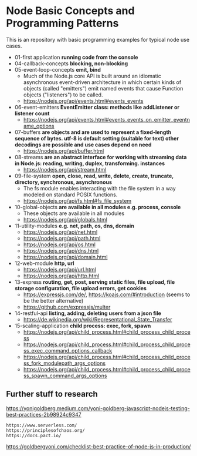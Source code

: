 # Node Basic Concepts and Programming Patterns

This is an repository with basic programming examples for typical node use cases.

- 01-first application **running code from the console**
- 04-callback-concepts **blocking, non-blocking**
- 05-event-loop-concepts **emit, bind**
	- Much of the Node.js core API is built around an idiomatic asynchronous event-driven architecture in which certain kinds of objects (called "emitters") emit named events that cause Function objects ("listeners") to be called.
	- https://nodejs.org/api/events.html#events_events
- 06-event-emitters **EventEmitter class: methods like addListener or listener count**
	- https://nodejs.org/api/events.html#events_events_on_emitter_eventname_options
- 07-buffers **are objects and are used to represent a fixed-length sequence of bytes. utf-8 is default setting (suitable for text) other decodings are possible and use cases depend on need**
	- https://nodejs.org/api/buffer.html
- 08-streams **are an abstract interface for working with streaming data in Node.js: reading, writing, duplex, transforming. instances**
	- https://nodejs.org/api/stream.html
- 09-file-system **open, close, read, write, delete, create, truncate, directory, synchronous, asynchronous**
	- The fs module enables interacting with the file system in a way modeled on standard POSIX functions.
	- https://nodejs.org/api/fs.html#fs_file_system
- 10-global-objects **are available in all modules e.g. process, console**
	- These objects are available in all modules
	- https://nodejs.org/api/globals.html
- 11-utility-modules **e.g. net, path, os, dns, domain**
	- https://nodejs.org/api/net.html
	- https://nodejs.org/api/path.html
	- https://nodejs.org/api/os.html
	- https://nodejs.org/api/dns.html
	- https://nodejs.org/api/domain.html
- 12-web-module **http, url**
	- https://nodejs.org/api/url.html
	- https://nodejs.org/api/http.html
- 13-express **routing, get, post, serving static files, file upload, file storage configuration, file upload errors, get cookies**
	- https://expressjs.com/de/, https://koajs.com/#introduction (seems to be the better alternative)
	- https://github.com/expressjs/multer
- 14-restful-api **listing, adding, deleting users from a json file**
	- https://de.wikipedia.org/wiki/Representational_State_Transfer
- 15-scaling-application **child process: exec, fork, spawn**
	- https://nodejs.org/api/child_process.html#child_process_child_process
	- https://nodejs.org/api/child_process.html#child_process_child_process_exec_command_options_callback
	- https://nodejs.org/api/child_process.html#child_process_child_process_fork_modulepath_args_options
	- https://nodejs.org/api/child_process.html#child_process_child_process_spawn_command_args_options

## Further stuff to research
https://yonigoldberg.medium.com/yoni-goldberg-javascript-nodejs-testing-best-practices-2b98924c9347

	https://www.serverless.com/
	https://principlesofchaos.org/
	https://docs.pact.io/

https://goldbergyoni.com/checklist-best-practice-of-node-js-in-production/